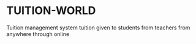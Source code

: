 # TUITION-WORLD
Tuition management system
tuition given to students from teachers from anywhere through online
